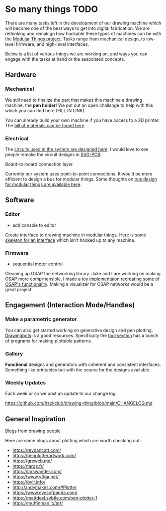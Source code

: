 # So many things TODO

There are many tasks left in the development of our drawing machine which will become one of the best ways to get into digital fabrication. We are rethinking and remakign how hackable these types of machines can be with the [Modular Things project](https://github.com/modular-things/modular-things). Tasks range from mechanical design, to low-level firmware, and high-level interfaces.

Below is a list of various things we are working on, and ways you can engage with the tasks at hand or the associated concepts.

## Hardware

### Mechanical

We still need to finalize the part that makes this machine a drawing machine, the __pen holder__!
We put out an open challange to help with this which you can find here (FILL IN LINK).

You can already build your own machine if you have access to a 3D printer. 
The [bill of materials can be found here](https://github.com/hackclub/drawing-thing/blob/main/BOM.md).

### Electrical

The [circuits used in the system are designed here](https://github.com/modular-things/modular-things-circuits). 
I would love to see people remake the circuit designs in [SVG-PCB](https://leomcelroy.com/svg-pcb-website/#/home).

Board-to-board connection layer.

Currently our system uses point-to-point connections. 
It would be more efficient to design a bus for modular things. 
Some thoughts on [bus design for modular things are available here](https://github.com/modular-things/modular-bus).

## Software

### Editor

- add console to editor

Create interface to drawing machine in modular things.
Here is some [skeleton for an interface](https://github.com/modular-things/modular-things/blob/main/examples/machine-interface.js) which isn't hooked up to any machine.

### Firmware

- sequential motor control

Cleaning up OSAP the networking library.
Jake and I are working on making OSAP more comprhensible. 
I made a [toy implementaion recreating some of OSAP's functionality](https://github.com/leomcelroy/nosap).
Making a visualizer for OSAP networks would be a great project.

## Engagement (Interaction Mode/Handles)

### Make a parametric generator

You can also get started working on generative design and pen plotting. 
[Drawingbots](https://drawingbots.net/) is a good resources. 
Specifically the [tool section](https://drawingbots.net/knowledge/tools) has a bunch of programs 
for making plottable patterns.

### Gallery

**Functional** designs and generators with coherent and consistent interfaces. Something like printables but with the source for the designs available.

### Weekly Updates

Each week or so we post an update to our change log.

https://github.com/hackclub/drawing-thing/blob/main/CHANGELOG.md

## General Inspiration

Blogs from drawing people

Here are some blogs about plotting which are worth checking out:

- https://revdancatt.com/
- https://penplotterartwork.com/
- https://greweb.me/
- https://targz.fr/
- https://larswander.com/
- https://www.v3ga.net/
- https://bylr.info/
- http://andymakes.com/#Plotter
- https://www.eyesofpanda.com/
- https://mattdesl.svbtle.com/pen-plotter-1
- https://muffinman.io/art/
